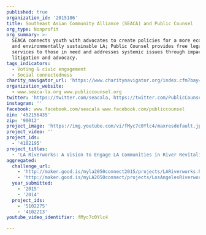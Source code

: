 ```yaml
---
published: true
organization_id: '2015186'
title: Southeast Asian Community Alliance (SEACA) and Public Counsel
org_type: Nonprofit
org_summary: >-
  SEACA connects youth with advocates to create policies for a more economically
  and environmentally sustainable LA; Public Counsel provides free legal
  services to those in need and addresses systemic issues through impact
  litigation and advocacy.
tags_indicators:
  - Voting & civic engagement
  - Social connectedness
charity_navigator_url: 'https://www.charitynavigator.org/index.cfm?bay=search.profile&ein=452156435'
organization_website:
  - www.seaca-la.org www.publiccounsel.org
twitter: 'https://twitter.com/seacala, https://twitter.com/PublicCounsel'
instagram: ''
facebook: www.facebook.com/seacala www.facebook.com/publiccounsel
ein: '452156435'
zip: '90012'
project_image: 'https://img.youtube.com/vi/fMyc7c0Ylc4/maxresdefault.jpg'
project_video: ''
project_ids:
  - '4102195'
project_titles:
  - 'LA Riverworks: A Vision to Engage LA Communities in River Revitalization'
aggregated:
  challenge_url:
    - 'http://maker.good.is/myla2050connect2015/projects/LARiverworks.html'
    - 'http://maker.good.is/myLA2050connect/projects/LosAngelesRiverworks.html'
  year_submitted:
    - '2015'
    - '2014'
  project_ids:
    - '5102275'
    - '4102213'
youtube_video_identifier: fMyc7c0Ylc4

---
```

